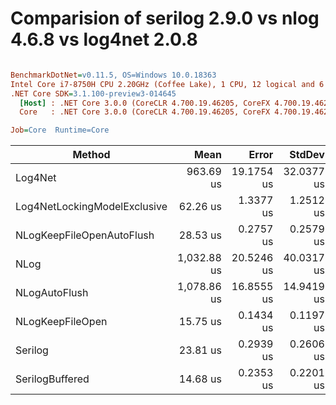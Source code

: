# Comparision of serilog 2.9.0 vs nlog 4.6.8 vs log4net 2.0.8


``` ini

BenchmarkDotNet=v0.11.5, OS=Windows 10.0.18363
Intel Core i7-8750H CPU 2.20GHz (Coffee Lake), 1 CPU, 12 logical and 6 physical cores
.NET Core SDK=3.1.100-preview3-014645
  [Host] : .NET Core 3.0.0 (CoreCLR 4.700.19.46205, CoreFX 4.700.19.46214), 64bit RyuJIT
  Core   : .NET Core 3.0.0 (CoreCLR 4.700.19.46205, CoreFX 4.700.19.46214), 64bit RyuJIT

Job=Core  Runtime=Core  

```
|                       Method |        Mean |      Error |     StdDev | Ratio | RatioSD |
|----------------------------- |------------:|-----------:|-----------:|------:|--------:|
|                      Log4Net |   963.69 us | 19.1754 us | 32.0377 us | 40.00 |    1.21 |
| Log4NetLockingModelExclusive |    62.26 us |  1.3377 us |  1.2512 us |  2.62 |    0.06 |
|    NLogKeepFileOpenAutoFlush |    28.53 us |  0.2757 us |  0.2579 us |  1.20 |    0.02 |
|                         NLog | 1,032.88 us | 20.5246 us | 40.0317 us | 44.86 |    1.68 |
|                NLogAutoFlush | 1,078.86 us | 16.8555 us | 14.9419 us | 45.32 |    0.96 |
|             NLogKeepFileOpen |    15.75 us |  0.1434 us |  0.1197 us |  0.66 |    0.01 |
|                      Serilog |    23.81 us |  0.2939 us |  0.2606 us |  1.00 |    0.00 |
|              SerilogBuffered |    14.68 us |  0.2353 us |  0.2201 us |  0.62 |    0.01 |
